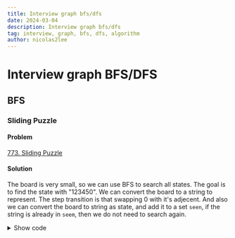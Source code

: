 ```yaml
---
title: Interview graph bfs/dfs
date: 2024-03-04
description: Interview graph bfs/dfs
tag: interview, graph, bfs, dfs, algorithm
author: nicolas2lee
---
```


# Interview graph BFS/DFS
## BFS
### Sliding Puzzle
#### Problem
[773. Sliding Puzzle](https://leetcode.com/problems/sliding-puzzle/description/)

#### Solution

The board is very small, so we can use BFS to search all states. The goal is to find the state with "123450". We can convert the board to a string to represent. The step transition 
is that swapping 0 with it's adjecent. And also we can convert the board to string as state, and add it to a set ```seen```, if the string is already in ```seem```, then we do not 
need to search again.
<details>
  <summary>Show code</summary>
    
```java
class Solution {
    static class Node{
        String str;
        int step;
        int x;
        int y;
        public Node(String str, int step, int x, int y){
            this.str= str;
            this.step =step;
            this.x=x; this.y=y;
        }
    }
    int[][] dir = {{0,1}, {0, -1}, {1,0}, {-1, 0}};

    public int slidingPuzzle(int[][] board) {
        var sb = new StringBuilder();
        int startX= -1, startY=-1;
        for(int i=0; i<board.length; i++){
            for (int j=0; j<board[0].length; j++){
                sb.append(board[i][j]);
                if (board[i][j]==0){
                    startX=i; startY=j;
                }
            }
        }
        var initStr = sb.toString();
        var node = new Node(initStr, 0, startX, startY);
        var goal = "123450";
        return bfs(board, goal, node);
    }

    int bfs(int[][] board, String goal, Node initNode){
        Queue<Node> q = new LinkedList<>();
        q.add(initNode);
        var seen = new HashSet<String>();
        seen.add(initNode.str);
        while(!q.isEmpty()){
            var cur = q.poll();
            if (cur.str.equals(goal)){
                return cur.step;
            }
            for(int i=0; i<dir.length; i++){
                var x = cur.x+dir[i][0];
                var y = cur.y+dir[i][1];
                if (x>=0 && x<2 && y>=0 && y<board[0].length){
                    var curBoard = getBoardFromStr(cur.str);
                    swap(curBoard, x,y, cur.x, cur.y);
                    var curStr = getStrFromBoard(curBoard);
                    if (!seen.contains(curStr)){
                        var node = new Node(curStr, cur.step+1, x, y);
                        q.add(node);
                        seen.add(curStr);
                    }
                }
            }
        }
        return -1;
    }

    int[][] getBoardFromStr(String str){
        var board = new int[2][3];
        for(int i=0; i<str.length(); i++){
            //System.out.println(i);
            board[i/3][i%3]=str.charAt(i)-'0';
        }
        return board;
    }

    String getStrFromBoard(int[][] board){
        var sb = new StringBuilder();
        for(int i=0; i<board.length; i++){
            for (int j=0; j<board[0].length; j++){
                sb.append(board[i][j]);
            }
        }
        return sb.toString();
    }

    void swap(int[][] board, int x, int y, int xx, int yy){
        var tmp = board[x][y];
        board[x][y] =board[xx][yy];
        board[xx][yy] = tmp;
    }
}
```
</details>

